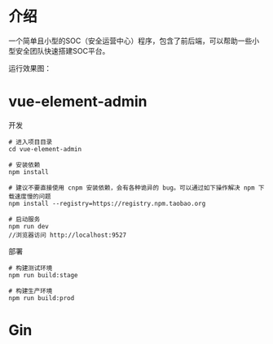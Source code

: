 # 介绍
一个简单且小型的SOC（安全运营中心）程序，包含了前后端，可以帮助一些小型安全团队快速搭建SOC平台。

运行效果图：



# vue-element-admin 

开发
```
# 进入项目目录
cd vue-element-admin

# 安装依赖
npm install

# 建议不要直接使用 cnpm 安装依赖，会有各种诡异的 bug。可以通过如下操作解决 npm 下载速度慢的问题
npm install --registry=https://registry.npm.taobao.org

# 启动服务
npm run dev
//浏览器访问 http://localhost:9527
```

部署
```
# 构建测试环境
npm run build:stage

# 构建生产环境
npm run build:prod
```

# Gin

